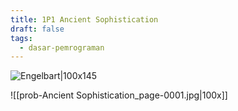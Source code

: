 ```yaml
---
title: 1P1 Ancient Sophistication
draft: false
tags:
  - dasar-pemrograman
---
```

![Engelbart|100x145](https://history-computer.com/ModernComputer/Basis/images/Engelbart.jpg)


![[prob-Ancient Sophistication_page-0001.jpg|100x]]